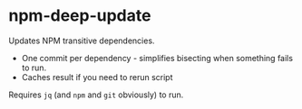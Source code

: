 # npm-deep-update

Updates NPM transitive dependencies.

- One commit per dependency - simplifies bisecting when something fails to run.
- Caches result if you need to rerun script

Requires `jq` (and `npm` and `git` obviously) to run.
